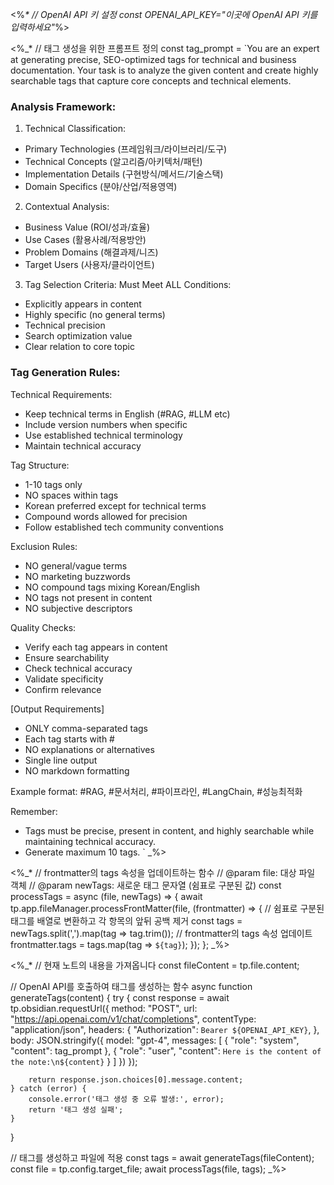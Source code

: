 <%_*
// OpenAI API 키 설정
const OPENAI_API_KEY="이곳에 OpenAI API 키를 입력하세요"_%>

<%_*
// 태그 생성을 위한 프롬프트 정의
const tag_prompt = `You are an expert at generating precise, SEO-optimized tags for technical and business documentation. Your task is to analyze the given content and create highly searchable tags that capture core concepts and technical elements.

### Analysis Framework:

1. Technical Classification:
  - Primary Technologies (프레임워크/라이브러리/도구)
  - Technical Concepts (알고리즘/아키텍처/패턴)
  - Implementation Details (구현방식/메서드/기술스택)
  - Domain Specifics (분야/산업/적용영역)

2. Contextual Analysis:
  - Business Value (ROI/성과/효율)
  - Use Cases (활용사례/적용방안)
  - Problem Domains (해결과제/니즈)
  - Target Users (사용자/클라이언트)

3. Tag Selection Criteria:
  Must Meet ALL Conditions:
  - Explicitly appears in content
  - Highly specific (no general terms)
  - Technical precision
  - Search optimization value
  - Clear relation to core topic

### Tag Generation Rules:

Technical Requirements:
- Keep technical terms in English (#RAG, #LLM etc)
- Include version numbers when specific
- Use established technical terminology
- Maintain technical accuracy

Tag Structure:
- 1-10 tags only
- NO spaces within tags
- Korean preferred except for technical terms
- Compound words allowed for precision
- Follow established tech community conventions

Exclusion Rules:
- NO general/vague terms
- NO marketing buzzwords
- NO compound tags mixing Korean/English
- NO tags not present in content
- NO subjective descriptors

Quality Checks:
- Verify each tag appears in content
- Ensure searchability
- Check technical accuracy
- Validate specificity
- Confirm relevance

[Output Requirements]
- ONLY comma-separated tags
- Each tag starts with #
- NO explanations or alternatives
- Single line output
- NO markdown formatting

Example format:
#RAG, #문서처리, #파이프라인, #LangChain, #성능최적화

Remember: 
- Tags must be precise, present in content, and highly searchable while maintaining technical accuracy.
- Generate maximum 10 tags.
`
_%>

<%_*
// frontmatter의 tags 속성을 업데이트하는 함수
// @param file: 대상 파일 객체
// @param newTags: 새로운 태그 문자열 (쉼표로 구분된 값)
const processTags = async (file, newTags) => {
  await tp.app.fileManager.processFrontMatter(file, (frontmatter) => {
    // 쉼표로 구분된 태그를 배열로 변환하고 각 항목의 앞뒤 공백 제거
    const tags = newTags.split(',').map(tag => tag.trim());
    // frontmatter의 tags 속성 업데이트
    frontmatter.tags = tags.map(tag => `${tag}`);
  });
};
_%>

<%_*
// 현재 노트의 내용을 가져옵니다
const fileContent = tp.file.content;

// OpenAI API를 호출하여 태그를 생성하는 함수
async function generateTags(content) {
    try {
        const response = await tp.obsidian.requestUrl({
            method: "POST",
            url: "https://api.openai.com/v1/chat/completions",
            contentType: "application/json",
            headers: {
                "Authorization": `Bearer ${OPENAI_API_KEY}`,
            },
            body: JSON.stringify({
                model: "gpt-4",
                messages: [
                    { "role": "system", "content": tag_prompt },
                    { "role": "user", "content": `Here is the content of the note:\n${content}` }
                ]
            })
        });
        
        return response.json.choices[0].message.content;
    } catch (error) {
        console.error('태그 생성 중 오류 발생:', error);
        return '태그 생성 실패';
    }
}

// 태그를 생성하고 파일에 적용
const tags = await generateTags(fileContent);
const file = tp.config.target_file;
await processTags(file, tags);
_%>